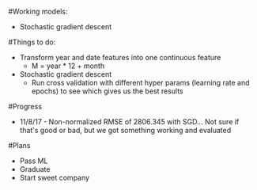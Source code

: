 #Working models:
- Stochastic gradient descent

#Things to do:
- Transform year and date features into one continuous feature
    - M = year * 12 + month
- Stochastic gradient descent
    - Run cross validation with different hyper params (learning rate and epochs) to see which gives us the best results 

#Progress
- 11/8/17 - Non-normalized RMSE of 2806.345 with SGD... Not sure if that's good or bad, but we got something working and evaluated

#Plans
- Pass ML
- Graduate
- Start sweet company